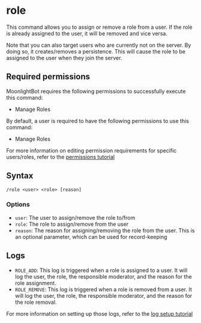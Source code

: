 # role

This command allows you to assign or remove a role from a user. If the role is already assigned to the user, it will be removed and vice versa.

Note that you can also target users who are currently not on the server. By doing so, it creates/removes a persistence. This will cause the role to be assigned to the user when they join the server.

## Required permissions

MoonlightBot requires the following permissions to successfully execute this command:

* Manage Roles

By default, a user is required to have the following permissions to use this command:

* Manage Roles

For more information on editing permission requirements for specific users/roles, refer to the [permissions tutorial](../get-started/permission-tutorial.md)

## Syntax

```
/role <user> <role> [reason]
```

### Options

* `user`: The user to assign/remove the role to/from
* `role`: The role to assign/remove from the user
* `reason`: The reason for assigning/removing the role from the user. This is an optional parameter, which can be used for record-keeping

## Logs

* `ROLE_ADD`: This log is triggered when a role is assigned to a user. It will log the user, the role, the responsible moderator, and the reason for the role assignment.
* `ROLE_REMOVE`: This log is triggered when a role is removed from a user. It will log the user, the role, the responsible moderator, and the reason for the role removal.

For more information on setting up those logs, refer to the [log setup tutorial](../#logging)
